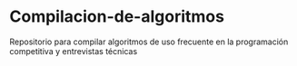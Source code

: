 # Compilacion-de-algoritmos
Repositorio para compilar algoritmos de uso frecuente en la programación competitiva y entrevistas técnicas
